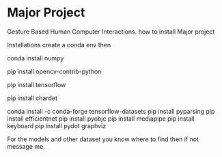 # Major Project
Gesture Based Human Computer Interactions.
how to install
Major project

Installations
create a conda env
then 


conda install numpy

pip install opencv-contrib-python


pip install tensorflow

pip install chardet

conda install -c conda-forge tensorflow-datasets
pip install pyparsing
pip install efficientnet
pip install pyobjc
pip install mediapipe
pip install keyboard
pip install pydot graphviz


For the models and other dataset you know where to find then if not message me.
